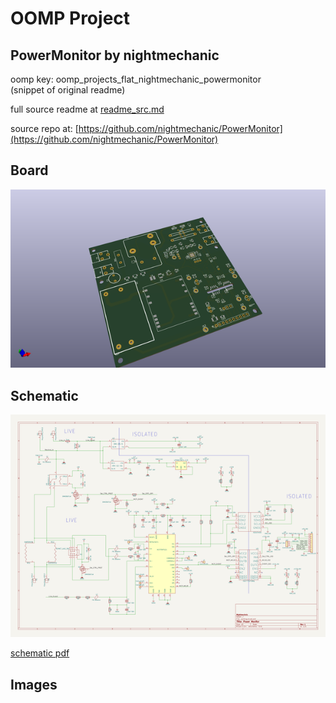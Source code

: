 # OOMP Project  
## PowerMonitor  by nightmechanic  
  
oomp key: oomp_projects_flat_nightmechanic_powermonitor  
(snippet of original readme)  
  
  
  full source readme at [readme_src.md](readme_src.md)  
  
source repo at: [https://github.com/nightmechanic/PowerMonitor](https://github.com/nightmechanic/PowerMonitor)  
## Board  
  
[![working_3d.png](working_3d_600.png)](working_3d.png)  
## Schematic  
  
[![working_schematic.png](working_schematic_600.png)](working_schematic.png)  
  
[schematic pdf](working_schematic.pdf)  
## Images  
